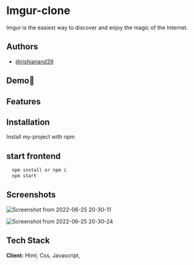 
# Imgur-clone

Imgur is the easiest way to discover and enjoy the magic of the Internet.


## Authors

- [@rishianand39](https://www.github.com/rishianand39)




## Demo🚀

<!-- will add later on -->



## Features

<!-- will add later on -->

## Installation

Install my-project with npm


## start frontend
```bash
  npm install or npm i
  npm start
```

    



## Screenshots
![Screenshot from 2022-06-25 20-30-11](https://user-images.githubusercontent.com/97423069/175779325-cf219316-c4bb-473a-bf43-f62785b21d0e.png)


![Screenshot from 2022-06-25 20-30-24](https://user-images.githubusercontent.com/97423069/175779499-9011f9e2-34d9-442d-b57f-5c9f96a829be.png)




## Tech Stack

**Client:** Html, Css, Javascript,



